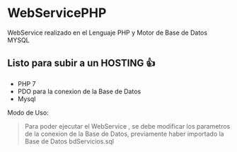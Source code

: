 # WebServicePHP
WebService realizado en el Lenguaje PHP y Motor de Base de Datos MYSQL

## Listo para subir a un HOSTING :thumbsup:

- PHP 7
- PDO para la conexion de la Base de Datos
- Mysql

Modo de Uso:

> Para poder ejecutar el WebService , se debe modificar los parametros de la conexion de la Base de Datos, previamente haber importado la Base de Datos bdServicios.sql